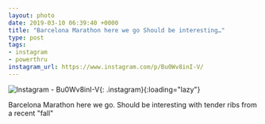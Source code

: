 ```yaml
---
layout: photo
date: 2019-03-10 06:39:40 +0000
title: "Barcelona Marathon here we go Should be interesting…"
type: post
tags:
- instagram
- powerthru
instagram_url: https://www.instagram.com/p/Bu0Wv8inI-V/
---
```


![Instagram - Bu0Wv8inI-V](https://gonefora.run/img/Bu0Wv8inI-V.jpg){: .instagram}{:loading="lazy"}

Barcelona Marathon here we go. Should be interesting with tender ribs from a recent "fall"
